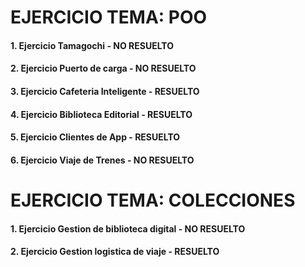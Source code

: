 # EJERCICIO TEMA: POO
#### 1. Ejercicio Tamagochi - NO RESUELTO
#### 2. Ejercicio Puerto de carga - NO RESUELTO
#### 3. Ejercicio Cafeteria Inteligente - RESUELTO
#### 4. Ejercicio Biblioteca Editorial - RESUELTO
#### 5. Ejercicio Clientes de App - RESUELTO
#### 6. Ejercicio Viaje de Trenes - NO RESUELTO

# EJERCICIO TEMA: COLECCIONES
#### 1. Ejercicio Gestion de biblioteca digital - NO RESUELTO
#### 2. Ejercicio Gestion logistica de viaje - RESUELTO